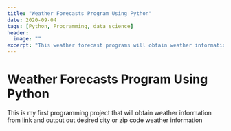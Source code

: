 ```yaml
---
title: "Weather Forecasts Program Using Python"
date: 2020-09-04
tags: [Python, Programming, data science]
header:
  image: ""
excerpt: "This weather forecast programs will obtain weather information from OpenWeatherMap website"
---
```


# Weather Forecasts Program Using Python

This is my first programming project that will obtain weather information from [link](openweathermap.org) and output out desired city or zip code weather information
